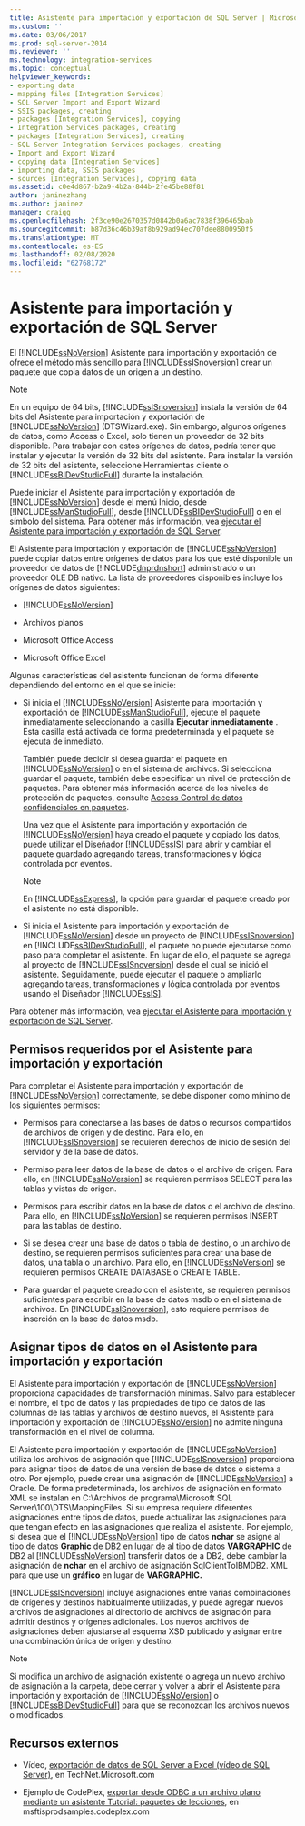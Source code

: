 ```yaml
---
title: Asistente para importación y exportación de SQL Server | Microsoft Docs
ms.custom: ''
ms.date: 03/06/2017
ms.prod: sql-server-2014
ms.reviewer: ''
ms.technology: integration-services
ms.topic: conceptual
helpviewer_keywords:
- exporting data
- mapping files [Integration Services]
- SQL Server Import and Export Wizard
- SSIS packages, creating
- packages [Integration Services], copying
- Integration Services packages, creating
- packages [Integration Services], creating
- SQL Server Integration Services packages, creating
- Import and Export Wizard
- copying data [Integration Services]
- importing data, SSIS packages
- sources [Integration Services], copying data
ms.assetid: c0e4d867-b2a9-4b2a-844b-2fe45be88f81
author: janinezhang
ms.author: janinez
manager: craigg
ms.openlocfilehash: 2f3ce90e2670357d0842b0a6ac7838f396465bab
ms.sourcegitcommit: b87d36c46b39af8b929ad94ec707dee8800950f5
ms.translationtype: MT
ms.contentlocale: es-ES
ms.lasthandoff: 02/08/2020
ms.locfileid: "62768172"
---
```

# <a name="sql-server-import-and-export-wizard"></a>Asistente para importación y exportación de SQL Server
  El [!INCLUDE[ssNoVersion](../../includes/ssnoversion-md.md)] Asistente para importación y exportación de ofrece el método más sencillo para [!INCLUDE[ssISnoversion](../../includes/ssisnoversion-md.md)] crear un paquete que copia datos de un origen a un destino.  
  
> [!NOTE]  
>  En un equipo de 64 bits, [!INCLUDE[ssISnoversion](../../includes/ssisnoversion-md.md)] instala la versión de 64 bits del Asistente para importación y exportación de [!INCLUDE[ssNoVersion](../../includes/ssnoversion-md.md)] (DTSWizard.exe). Sin embargo, algunos orígenes de datos, como Access o Excel, solo tienen un proveedor de 32 bits disponible. Para trabajar con estos orígenes de datos, podría tener que instalar y ejecutar la versión de 32 bits del asistente. Para instalar la versión de 32 bits del asistente, seleccione Herramientas cliente o [!INCLUDE[ssBIDevStudioFull](../../includes/ssbidevstudiofull-md.md)] durante la instalación.  
  
 Puede iniciar el Asistente para importación y exportación de [!INCLUDE[ssNoVersion](../../includes/ssnoversion-md.md)] desde el menú Inicio, desde [!INCLUDE[ssManStudioFull](../../includes/ssmanstudiofull-md.md)], desde [!INCLUDE[ssBIDevStudioFull](../../includes/ssbidevstudiofull-md.md)] o en el símbolo del sistema. Para obtener más información, vea [ejecutar el Asistente para importación y exportación de SQL Server](start-the-sql-server-import-and-export-wizard.md).  
  
 El Asistente para importación y exportación de [!INCLUDE[ssNoVersion](../../includes/ssnoversion-md.md)] puede copiar datos entre orígenes de datos para los que esté disponible un proveedor de datos de [!INCLUDE[dnprdnshort](../../includes/dnprdnshort-md.md)] administrado o un proveedor OLE DB nativo. La lista de proveedores disponibles incluye los orígenes de datos siguientes:  
  
-   [!INCLUDE[ssNoVersion](../../includes/ssnoversion-md.md)]  
  
-   Archivos planos  
  
-   Microsoft Office Access  
  
-   Microsoft Office Excel  
  
 Algunas características del asistente funcionan de forma diferente dependiendo del entorno en el que se inicie:  
  
-   Si inicia el [!INCLUDE[ssNoVersion](../../includes/ssnoversion-md.md)] Asistente para importación y exportación de [!INCLUDE[ssManStudioFull](../../includes/ssmanstudiofull-md.md)], ejecute el paquete inmediatamente seleccionando la casilla **Ejecutar inmediatamente** . Esta casilla está activada de forma predeterminada y el paquete se ejecuta de inmediato.  
  
     También puede decidir si desea guardar el paquete en [!INCLUDE[ssNoVersion](../../includes/ssnoversion-md.md)] o en el sistema de archivos. Si selecciona guardar el paquete, también debe especificar un nivel de protección de paquetes. Para obtener más información acerca de los niveles de protección de paquetes, consulte [Access Control de datos confidenciales en paquetes](../security/access-control-for-sensitive-data-in-packages.md).  
  
     Una vez que el Asistente para importación y exportación de [!INCLUDE[ssNoVersion](../../includes/ssnoversion-md.md)] haya creado el paquete y copiado los datos, puede utilizar el Diseñador [!INCLUDE[ssIS](../../includes/ssis-md.md)] para abrir y cambiar el paquete guardado agregando tareas, transformaciones y lógica controlada por eventos.  
  
    > [!NOTE]  
    >  En [!INCLUDE[ssExpress](../../includes/ssexpress-md.md)], la opción para guardar el paquete creado por el asistente no está disponible.  
  
-   Si inicia el Asistente para importación y exportación de [!INCLUDE[ssNoVersion](../../includes/ssnoversion-md.md)] desde un proyecto de [!INCLUDE[ssISnoversion](../../includes/ssisnoversion-md.md)] en [!INCLUDE[ssBIDevStudioFull](../../includes/ssbidevstudiofull-md.md)], el paquete no puede ejecutarse como paso para completar el asistente. En lugar de ello, el paquete se agrega al proyecto de [!INCLUDE[ssISnoversion](../../includes/ssisnoversion-md.md)] desde el cual se inició el asistente. Seguidamente, puede ejecutar el paquete o ampliarlo agregando tareas, transformaciones y lógica controlada por eventos usando el Diseñador [!INCLUDE[ssIS](../../includes/ssis-md.md)].  
  
 Para obtener más información, vea [ejecutar el Asistente para importación y exportación de SQL Server](start-the-sql-server-import-and-export-wizard.md).  
  
## <a name="permissions-required-by-the-import-and-export-wizard"></a>Permisos requeridos por el Asistente para importación y exportación  
 Para completar el Asistente para importación y exportación de [!INCLUDE[ssNoVersion](../../includes/ssnoversion-md.md)] correctamente, se debe disponer como mínimo de los siguientes permisos:  
  
-   Permisos para conectarse a las bases de datos o recursos compartidos de archivos de origen y de destino. Para ello, en [!INCLUDE[ssISnoversion](../../includes/ssisnoversion-md.md)] se requieren derechos de inicio de sesión del servidor y de la base de datos.  
  
-   Permiso para leer datos de la base de datos o el archivo de origen. Para ello, en [!INCLUDE[ssNoVersion](../../includes/ssnoversion-md.md)] se requieren permisos SELECT para las tablas y vistas de origen.  
  
-   Permisos para escribir datos en la base de datos o el archivo de destino. Para ello, en [!INCLUDE[ssNoVersion](../../includes/ssnoversion-md.md)] se requieren permisos INSERT para las tablas de destino.  
  
-   Si se desea crear una base de datos o tabla de destino, o un archivo de destino, se requieren permisos suficientes para crear una base de datos, una tabla o un archivo. Para ello, en [!INCLUDE[ssNoVersion](../../includes/ssnoversion-md.md)] se requieren permisos CREATE DATABASE o CREATE TABLE.  
  
-   Para guardar el paquete creado con el asistente, se requieren permisos suficientes para escribir en la base de datos msdb o en el sistema de archivos. En [!INCLUDE[ssISnoversion](../../includes/ssisnoversion-md.md)], esto requiere permisos de inserción en la base de datos msdb.  
  
## <a name="mapping-data-types-in-the-import-and-export-wizard"></a>Asignar tipos de datos en el Asistente para importación y exportación  
 El Asistente para importación y exportación de [!INCLUDE[ssNoVersion](../../includes/ssnoversion-md.md)] proporciona capacidades de transformación mínimas. Salvo para establecer el nombre, el tipo de datos y las propiedades de tipo de datos de las columnas de las tablas y archivos de destino nuevos, el Asistente para importación y exportación de [!INCLUDE[ssNoVersion](../../includes/ssnoversion-md.md)] no admite ninguna transformación en el nivel de columna.  
  
 El Asistente para importación y exportación de [!INCLUDE[ssNoVersion](../../includes/ssnoversion-md.md)] utiliza los archivos de asignación que [!INCLUDE[ssISnoversion](../../includes/ssisnoversion-md.md)] proporciona para asignar tipos de datos de una versión de base de datos o sistema a otro. Por ejemplo, puede crear una asignación de [!INCLUDE[ssNoVersion](../../includes/ssnoversion-md.md)] a Oracle. De forma predeterminada, los archivos de asignación en formato XML se instalan en C:\Archivos de programa\Microsoft SQL Server\100\DTS\MappingFiles. Si su empresa requiere diferentes asignaciones entre tipos de datos, puede actualizar las asignaciones para que tengan efecto en las asignaciones que realiza el asistente. Por ejemplo, si desea que el [!INCLUDE[ssNoVersion](../../includes/ssnoversion-md.md)] tipo de datos **nchar** se asigne al tipo de datos **Graphic** de DB2 en lugar de al tipo de datos **VARGRAPHIC** de DB2 al [!INCLUDE[ssNoVersion](../../includes/ssnoversion-md.md)] transferir datos de a DB2, debe cambiar la asignación de **nchar** en el archivo de asignación SqlClientToIBMDB2. XML para que use un **gráfico** en lugar de **VARGRAPHIC.**  
  
 
  [!INCLUDE[ssISnoversion](../../includes/ssisnoversion-md.md)] incluye asignaciones entre varias combinaciones de orígenes y destinos habitualmente utilizadas, y puede agregar nuevos archivos de asignaciones al directorio de archivos de asignación para admitir destinos y orígenes adicionales. Los nuevos archivos de asignaciones deben ajustarse al esquema XSD publicado y asignar entre una combinación única de origen y destino.  
  
> [!NOTE]  
>  Si modifica un archivo de asignación existente o agrega un nuevo archivo de asignación a la carpeta, debe cerrar y volver a abrir el Asistente para importación y exportación de [!INCLUDE[ssNoVersion](../../includes/ssnoversion-md.md)] o [!INCLUDE[ssBIDevStudioFull](../../includes/ssbidevstudiofull-md.md)] para que se reconozcan los archivos nuevos o modificados.  
  
## <a name="external-resources"></a>Recursos externos  
  
-   Vídeo, [exportación de datos de SQL Server a Excel (vídeo de SQL Server)](https://go.microsoft.com/fwlink/?LinkID=200975), en TechNet.Microsoft.com  
  
-   Ejemplo de CodePlex, [exportar desde ODBC a un archivo plano mediante un asistente Tutorial: paquetes de lecciones](https://go.microsoft.com/fwlink/?LinkId=217657), en msftisprodsamples.codeplex.com  
  
  
